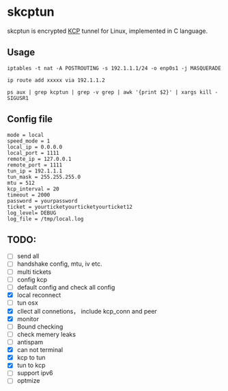 # skcptun
skcptun is encrypted [KCP](https://github.com/skywind3000/kcp) tunnel for Linux, implemented in C language.

## Usage
```
iptables -t nat -A POSTROUTING -s 192.1.1.1/24 -o enp0s1 -j MASQUERADE

ip route add xxxxx via 192.1.1.2

ps aux | grep kcptun | grep -v grep | awk '{print $2}' | xargs kill -SIGUSR1

```

## Config file
```
mode = local
speed_mode = 1 
local_ip = 0.0.0.0
local_port = 1111
remote_ip = 127.0.0.1
remote_port = 1111
tun_ip = 192.1.1.1
tun_mask = 255.255.255.0
mtu = 512
kcp_interval = 20
timeout = 2000
password = yourpassword
ticket = yourticketyourticketyourticket12
log_level= DEBUG
log_file = /tmp/local.log

```

## TODO:
- [ ] send all
- [ ] handshake config, mtu, iv etc.
- [ ] multi tickets
- [ ] config kcp 
- [ ] default config and check all config
- [x] local reconnect
- [ ] tun osx
- [x] cllect all connetions， include kcp_conn and peer
- [x] monitor
- [ ] Bound checking
- [ ] check memery leaks
- [ ] antispam
- [x] can not terminal
- [x] kcp to tun
- [x] tun to kcp
- [ ] support ipv6
- [ ] optmize